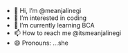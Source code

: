 - 👋 Hi, I’m @meanjalinegi
- 👀 I’m interested in coding
- 🌱 I’m currently learning BCA
- 📫 How to reach me @itsmeanjalinegi
- 😄 Pronouns: ...she


<!---
meanjalinegi/meanjalinegi is a ✨ special ✨ repository because its `README.md` (this file) appears on your GitHub profile.
You can click the Preview link to take a look at your changes.
--->
